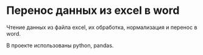 # Перенос данных из excel в word

Чтение данных из файла excel, их обработка, нормализация и
перенос в word.

В проекте использованы python, pandas.
